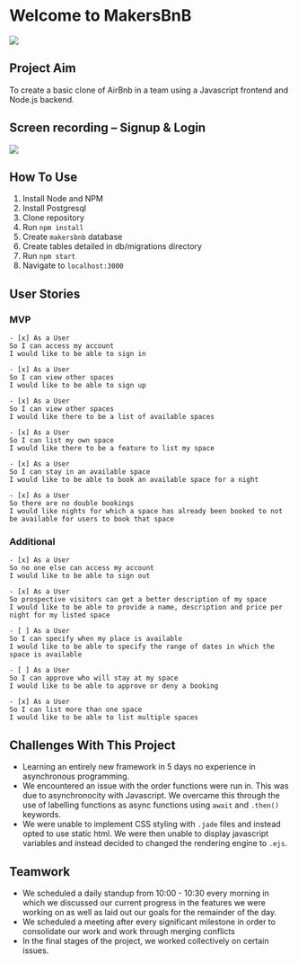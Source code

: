 # Welcome to MakersBnB

![](https://i.imgur.com/ox2z9rf.png)

## Project Aim

To create a basic clone of AirBnb in a team using a Javascript frontend and Node.js backend.

## Screen recording – Signup & Login

![](img/makersbnb.gif)

## How To Use

1. Install Node and NPM
2. Install Postgresql
3. Clone repository
4. Run `npm install`
5. Create `makersbnb` database
6. Create tables detailed in db/migrations directory
7. Run `npm start`
8. Navigate to `localhost:3000`

## User Stories

### MVP

```
- [x] As a User
So I can access my account
I would like to be able to sign in

- [x] As a User
So I can view other spaces
I would like to be able to sign up

- [x] As a User
So I can view other spaces
I would like there to be a list of available spaces

- [x] As a User
So I can list my own space
I would like there to be a feature to list my space

- [x] As a User
So I can stay in an available space
I would like to be able to book an available space for a night

- [x] As a User
So there are no double bookings
I would like nights for which a space has already been booked to not be available for users to book that space
```

### Additional

```
- [x] As a User
So no one else can access my account
I would like to be able to sign out

- [x] As a User
So prospective visitors can get a better description of my space
I would like to be able to provide a name, description and price per night for my listed space

- [ ] As a User
So I can specify when my place is available
I would like to be able to specify the range of dates in which the space is available

- [ ] As a User
So I can approve who will stay at my space
I would like to be able to approve or deny a booking

- [x] As a User
So I can list more than one space
I would like to be able to list multiple spaces
```

## Challenges With This Project

- Learning an entirely new framework in 5 days no experience in asynchronous programming.
- We encountered an issue with the order functions were run in. This was due to asynchronocity with Javascript. We overcame this through the use of labelling functions as async functions using `await` and `.then()` keywords.
- We were unable to implement CSS styling with `.jade` files and instead opted to use static html. We were then unable to display javascript variables and instead decided to changed the rendering engine to `.ejs`.

## Teamwork

- We scheduled a daily standup from 10:00 - 10:30 every morning in which we discussed our current progress in the features we were working on as well as laid out our goals for the remainder of the day.
- We scheduled a meeting after every significant milestone in order to consolidate our work and work through merging conflicts
- In the final stages of the project, we worked collectively on certain issues.
